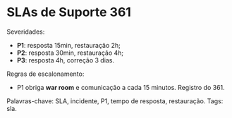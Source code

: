 # SLAs de Suporte 361

Severidades:
- **P1**: resposta 15min, restauração 2h;
- **P2**: resposta 30min, restauração 4h;
- **P3**: resposta 4h, correção 3 dias.

Regras de escalonamento:
- P1 obriga **war room** e comunicação a cada 15 minutos.
Registro do 361.

Palavras-chave: SLA, incidente, P1, tempo de resposta, restauração.
Tags: sla.
